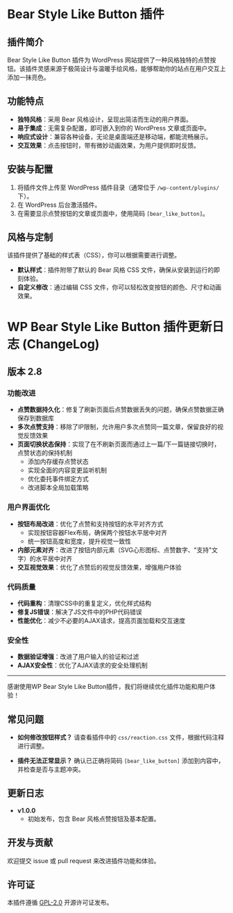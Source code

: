 # Bear Style Like Button 插件

## 插件简介

Bear Style Like Button 插件为 WordPress 网站提供了一种风格独特的点赞按钮。该插件灵感来源于极简设计与温暖手绘风格，能够帮助你的站点在用户交互上添加一抹亮色。

## 功能特点

- **独特风格**：采用 Bear 风格设计，呈现出简洁而生动的用户界面。
- **易于集成**：无需复杂配置，即可嵌入到你的 WordPress 文章或页面中。
- **响应式设计**：兼容各种设备，无论是桌面端还是移动端，都能流畅展示。
- **交互效果**：点击按钮时，带有微妙动画效果，为用户提供即时反馈。

## 安装与配置

1. 将插件文件上传至 WordPress 插件目录（通常位于 `/wp-content/plugins/` 下）。
2. 在 WordPress 后台激活插件。
3. 在需要显示点赞按钮的文章或页面中，使用简码 `[bear_like_button]`。

## 风格与定制

该插件提供了基础的样式表（CSS），你可以根据需要进行调整。

- **默认样式**：插件附带了默认的 Bear 风格 CSS 文件，确保从安装到运行的即刻体验。
- **自定义修改**：通过编辑 CSS 文件，你可以轻松改变按钮的颜色、尺寸和动画效果。

# WP Bear Style Like Button 插件更新日志 (ChangeLog)

## 版本 2.8

### 功能改进
- **点赞数据持久化**：修复了刷新页面后点赞数据丢失的问题，确保点赞数据正确保存到数据库
- **多次点赞支持**：移除了IP限制，允许用户多次点赞同一篇文章，保留良好的视觉反馈效果
- **页面切换状态保持**：实现了在不刷新页面而通过上一篇/下一篇链接切换时，点赞状态的保持机制
  - 添加内存缓存点赞状态
  - 实现全面的内容变更监听机制
  - 优化委托事件绑定方式
  - 改进脚本全局加载策略

### 用户界面优化
- **按钮布局改进**：优化了点赞和支持按钮的水平对齐方式
  - 实现按钮容器Flex布局，确保两个按钮水平居中对齐
  - 统一按钮高度和宽度，提升视觉一致性
- **内部元素对齐**：改进了按钮内部元素（SVG心形图标、点赞数字、"支持"文字）的水平居中对齐
- **交互视觉效果**：优化了点赞后的视觉反馈效果，增强用户体验

### 代码质量
- **代码重构**：清理CSS中的重复定义，优化样式结构
- **修复JS错误**：解决了JS文件中的PHP代码错误
- **性能优化**：减少不必要的AJAX请求，提高页面加载和交互速度

### 安全性
- **数据验证增强**：改进了用户输入的验证和过滤
- **AJAX安全性**：优化了AJAX请求的安全处理机制

---

感谢使用WP Bear Style Like Button插件，我们将继续优化插件功能和用户体验！

## 常见问题

- **如何修改按钮样式？**
  请查看插件中的 `css/reaction.css` 文件，根据代码注释进行调整。

- **插件无法正常显示？**
  确认已正确将简码 `[bear_like_button]` 添加到内容中，并检查是否与主题冲突。

## 更新日志

- **v1.0.0**
  - 初始发布，包含 Bear 风格点赞按钮及基本配置。

## 开发与贡献

欢迎提交 issue 或 pull request 来改进插件功能和体验。

## 许可证

本插件遵循 [GPL-2.0](https://www.gnu.org/licenses/gpl-2.0.html) 开源许可证发布。
